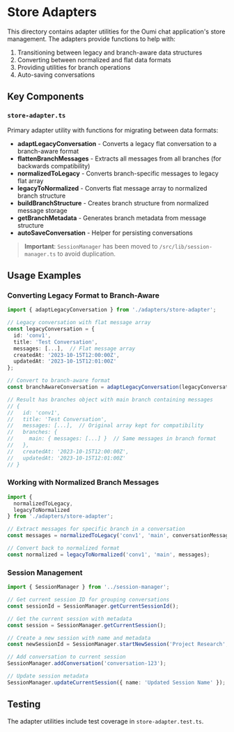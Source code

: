 # Store Adapters

This directory contains adapter utilities for the Oumi chat application's store management. The adapters provide functions to help with:

1. Transitioning between legacy and branch-aware data structures
2. Converting between normalized and flat data formats
3. Providing utilities for branch operations
4. Auto-saving conversations

## Key Components

### `store-adapter.ts`

Primary adapter utility with functions for migrating between data formats:

- **adaptLegacyConversation** - Converts a legacy flat conversation to a branch-aware format
- **flattenBranchMessages** - Extracts all messages from all branches (for backwards compatibility)
- **normalizedToLegacy** - Converts branch-specific messages to legacy flat array
- **legacyToNormalized** - Converts flat message array to normalized branch structure
- **buildBranchStructure** - Creates branch structure from normalized message storage
- **getBranchMetadata** - Generates branch metadata from message structure
- **autoSaveConversation** - Helper for persisting conversations

> **Important**: `SessionManager` has been moved to `/src/lib/session-manager.ts` to avoid duplication.

## Usage Examples

### Converting Legacy Format to Branch-Aware

```typescript
import { adaptLegacyConversation } from './adapters/store-adapter';

// Legacy conversation with flat message array
const legacyConversation = {
  id: 'conv1',
  title: 'Test Conversation',
  messages: [...],  // Flat message array
  createdAt: '2023-10-15T12:00:00Z',
  updatedAt: '2023-10-15T12:01:00Z'
};

// Convert to branch-aware format
const branchAwareConversation = adaptLegacyConversation(legacyConversation);

// Result has branches object with main branch containing messages
// {
//   id: 'conv1',
//   title: 'Test Conversation',
//   messages: [...],  // Original array kept for compatibility
//   branches: {
//     main: { messages: [...] }  // Same messages in branch format
//   },
//   createdAt: '2023-10-15T12:00:00Z',
//   updatedAt: '2023-10-15T12:01:00Z'
// }
```

### Working with Normalized Branch Messages

```typescript
import { 
  normalizedToLegacy,
  legacyToNormalized
} from './adapters/store-adapter';

// Extract messages for specific branch in a conversation
const messages = normalizedToLegacy('conv1', 'main', conversationMessages);

// Convert back to normalized format
const normalized = legacyToNormalized('conv1', 'main', messages);
```

### Session Management

```typescript
import { SessionManager } from '../session-manager';

// Get current session ID for grouping conversations
const sessionId = SessionManager.getCurrentSessionId();

// Get the current session with metadata
const session = SessionManager.getCurrentSession();

// Create a new session with name and metadata
const newSessionId = SessionManager.startNewSession('Project Research', { modelId: 'gpt-4o' });

// Add conversation to current session
SessionManager.addConversation('conversation-123');

// Update session metadata
SessionManager.updateCurrentSession({ name: 'Updated Session Name' });
```

## Testing

The adapter utilities include test coverage in `store-adapter.test.ts`.